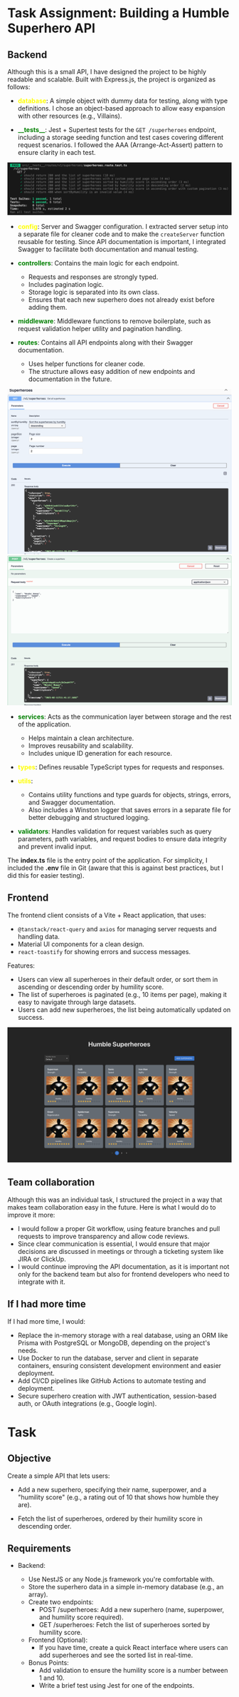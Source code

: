 # Task Assignment: Building a Humble Superhero API

## Backend

Although this is a small API, I have designed the project to be highly readable and scalable. Built with Express.js, the project is organized as follows:

- <span style="color:yellow">**database**</span>: A simple object with dummy data for testing, along with type definitions.
  I chose an object-based approach to allow easy expansion with other resources (e.g., Villains).

- <span style="color:green">**\_\_tests\_\_**</span>: Jest + Supertest tests for the `GET /superheroes` endpoint, including a storage seeding function and test cases covering different request scenarios. I followed the AAA (Arrange-Act-Assert) pattern to ensure clarity in each test.

![Passing tests](/media/tests.png)

- <span style="color:yellow">**config**</span>: Server and Swagger configuration.
  I extracted server setup into a separate file for cleaner code and to make the `createServer` function reusable for testing.
  Since API documentation is important, I integrated Swagger to facilitate both documentation and manual testing.

- <span style="color:green">**controllers**</span>: Contains the main logic for each endpoint.

  - Requests and responses are strongly typed.
  - Includes pagination logic.
  - Storage logic is separated into its own class.
  - Ensures that each new superhero does not already exist before adding them.

- <span style="color:green">**middleware**</span>: Middleware functions to remove boilerplate, such as request validation helper utility and pagination handling.

- <span style="color:green">**routes**</span>: Contains all API endpoints along with their Swagger documentation.
  - Uses helper functions for cleaner code.
  - The structure allows easy addition of new endpoints and documentation in the future.

![Swagger GET](/media/getSuperheroes_swagger.png)
![Swagger POST](/media/createSuperhero_swagger.png)

- <span style="color:green">**services**</span>: Acts as the communication layer between storage and the rest of the application.

  - Helps maintain a clean architecture.
  - Improves reusability and scalability.
  - Includes unique ID generation for each resource.

- <span style="color:yellow">**types**</span>: Defines reusable TypeScript types for requests and responses.

- <span style="color:yellow">**utils**</span>:

  - Contains utility functions and type guards for objects, strings, errors, and Swagger documentation.
  - Also includes a Winston logger that saves errors in a separate file for better debugging and structured logging.

- <span style="color:green">**validators**</span>: Handles validation for request variables such as query parameters, path variables, and request bodies to ensure data integrity and prevent invalid input.

The **index.ts** file is the entry point of the application.
For simplicity, I included the **.env** file in Git (aware that this is against best practices, but I did this for easier testing).

## Frontend

The frontend client consists of a Vite + React application, that uses:

- `@tanstack/react-query` and `axios` for managing server requests and handling data.
- Material UI components for a clean design.
- `react-toastify` for showing errors and success messages.

Features:

- Users can view all superheroes in their default order, or sort them in ascending or descending order by humility score.
- The list of superheroes is paginated (e.g., 10 items per page), making it easy to navigate through large datasets.
- Users can add new superheroes, the list being automatically updated on success.

![Frontend](/media/frontend.png)

## Team collaboration

Although this was an individual task, I structured the project in a way that makes team collaboration easy in the future. Here is what I would do to improve it more:

- I would follow a proper Git workflow, using feature branches and pull requests to improve transparency and allow code reviews.
- Since clear communication is essential, I would ensure that major decisions are discussed in meetings or through a ticketing system like JIRA or ClickUp.
- I would continue improving the API documentation, as it is important not only for the backend team but also for frontend developers who need to integrate with it.

## If I had more time

If I had more time, I would:

- Replace the in-memory storage with a real database, using an ORM like Prisma with PostgreSQL or MongoDB, depending on the project's needs.
- Use Docker to run the database, server and client in separate containers, ensuring consistent development environment and easier deployment.
- Add CI/CD pipelines like GitHub Actions to automate testing and deployment.
- Secure superhero creation with JWT authentication, session-based auth, or OAuth integrations (e.g., Google login).

# Task

## Objective

Create a simple API that lets users:

- Add a new superhero, specifying their name, superpower, and a "humility score" (e.g., a rating out of 10 that shows how humble they are).

- Fetch the list of superheroes, ordered by their humility score in descending order.

## Requirements

- Backend:

  - Use NestJS or any Node.js framework you're comfortable with.
  - Store the superhero data in a simple in-memory database (e.g., an array).
  - Create two endpoints:
    - POST /superheroes: Add a new superhero (name, superpower, and humility score required).
    - GET /superheroes: Fetch the list of superheroes sorted by humility score.
  - Frontend (Optional):
    - If you have time, create a quick React interface where users can add superheroes and see the sorted list in real-time.
  - Bonus Points:
    - Add validation to ensure the humility score is a number between 1 and 10.
    - Write a brief test using Jest for one of the endpoints.

